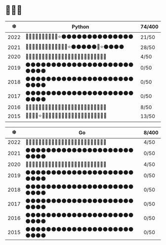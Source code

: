 # 🎄🎄🎄

| ❄️   | Python                                               | 74/400 |
| ---- | ---------------------------------------------------- | ------ |
| 2022 | 🌟🌟🌟🌟🌟🌟🌟🌟🌟🌟⭐️🌑🌑🌑🌑🌑🌑🌑🌑🌑🌑🌑🌑🌑🌑  | 21/50  |
| 2021 | 🌟🌟🌟🌟🌟🌟🌟🌟🌟🌟🌟🌑🌟⭐️🌑🌑🌑🌑🌑🌟⭐️🌑🌑🌑🌑 | 28/50  |
| 2020 | 🌟🌟🌑🌑🌑🌑🌑🌑🌑🌑🌑🌑🌑🌑🌑🌑🌑🌑🌑🌑🌑🌑🌑🌑🌑   | 4/50   |
| 2019 | 🌑🌑🌑🌑🌑🌑🌑🌑🌑🌑🌑🌑🌑🌑🌑🌑🌑🌑🌑🌑🌑🌑🌑🌑🌑   | 0/50   |
| 2018 | 🌑🌑🌑🌑🌑🌑🌑🌑🌑🌑🌑🌑🌑🌑🌑🌑🌑🌑🌑🌑🌑🌑🌑🌑🌑   | 0/50   |
| 2017 | 🌑🌑🌑🌑🌑🌑🌑🌑🌑🌑🌑🌑🌑🌑🌑🌑🌑🌑🌑🌑🌑🌑🌑🌑🌑   | 0/50   |
| 2016 | 🌟🌟🌟🌟🌑🌑🌑🌑🌑🌑🌑🌑🌑🌑🌑🌑🌑🌑🌑🌑🌑🌑🌑🌑🌑   | 8/50   |
| 2015 | 🌟🌟🌟🌟⭐️🌟🌑🌟🌑🌑🌑🌑🌑🌑🌑🌑🌑🌑🌑🌑🌑🌑🌑🌑🌑  | 13/50  |

| ❄️   | Go                                                 | 8/400 |
| ---- | -------------------------------------------------- | ----- |
| 2022 | 🌟🌟🌑🌑🌑🌑🌑🌑🌑🌑🌑🌑🌑🌑🌑🌑🌑🌑🌑🌑🌑🌑🌑🌑🌑 | 4/50  |
| 2021 | 🌑🌑🌑🌑🌑🌑🌑🌑🌑🌑🌑🌑🌑🌑🌑🌑🌑🌑🌑🌑🌑🌑🌑🌑🌑 | 0/50  |
| 2020 | 🌟🌟🌑🌑🌑🌑🌑🌑🌑🌑🌑🌑🌑🌑🌑🌑🌑🌑🌑🌑🌑🌑🌑🌑🌑 | 4/50  |
| 2019 | 🌑🌑🌑🌑🌑🌑🌑🌑🌑🌑🌑🌑🌑🌑🌑🌑🌑🌑🌑🌑🌑🌑🌑🌑🌑 | 0/50  |
| 2018 | 🌑🌑🌑🌑🌑🌑🌑🌑🌑🌑🌑🌑🌑🌑🌑🌑🌑🌑🌑🌑🌑🌑🌑🌑🌑 | 0/50  |
| 2017 | 🌑🌑🌑🌑🌑🌑🌑🌑🌑🌑🌑🌑🌑🌑🌑🌑🌑🌑🌑🌑🌑🌑🌑🌑🌑 | 0/50  |
| 2016 | 🌑🌑🌑🌑🌑🌑🌑🌑🌑🌑🌑🌑🌑🌑🌑🌑🌑🌑🌑🌑🌑🌑🌑🌑🌑 | 0/50  |
| 2015 | 🌑🌑🌑🌑🌑🌑🌑🌑🌑🌑🌑🌑🌑🌑🌑🌑🌑🌑🌑🌑🌑🌑🌑🌑🌑 | 0/50  |
